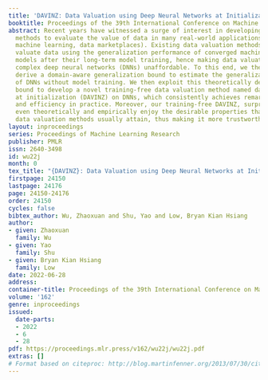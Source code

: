 ```yaml
---
title: 'DAVINZ: Data Valuation using Deep Neural Networks at Initialization'
booktitle: Proceedings of the 39th International Conference on Machine Learning
abstract: Recent years have witnessed a surge of interest in developing trustworthy
  methods to evaluate the value of data in many real-world applications (e.g., collaborative
  machine learning, data marketplaces). Existing data valuation methods typically
  valuate data using the generalization performance of converged machine learning
  models after their long-term model training, hence making data valuation on large
  complex deep neural networks (DNNs) unaffordable. To this end, we theoretically
  derive a domain-aware generalization bound to estimate the generalization performance
  of DNNs without model training. We then exploit this theoretically derived generalization
  bound to develop a novel training-free data valuation method named data valuation
  at initialization (DAVINZ) on DNNs, which consistently achieves remarkable effectiveness
  and efficiency in practice. Moreover, our training-free DAVINZ, surprisingly, can
  even theoretically and empirically enjoy the desirable properties that training-based
  data valuation methods usually attain, thus making it more trustworthy in practice.
layout: inproceedings
series: Proceedings of Machine Learning Research
publisher: PMLR
issn: 2640-3498
id: wu22j
month: 0
tex_title: "{DAVINZ}: Data Valuation using Deep Neural Networks at Initialization"
firstpage: 24150
lastpage: 24176
page: 24150-24176
order: 24150
cycles: false
bibtex_author: Wu, Zhaoxuan and Shu, Yao and Low, Bryan Kian Hsiang
author:
- given: Zhaoxuan
  family: Wu
- given: Yao
  family: Shu
- given: Bryan Kian Hsiang
  family: Low
date: 2022-06-28
address:
container-title: Proceedings of the 39th International Conference on Machine Learning
volume: '162'
genre: inproceedings
issued:
  date-parts:
  - 2022
  - 6
  - 28
pdf: https://proceedings.mlr.press/v162/wu22j/wu22j.pdf
extras: []
# Format based on citeproc: http://blog.martinfenner.org/2013/07/30/citeproc-yaml-for-bibliographies/
---
```

